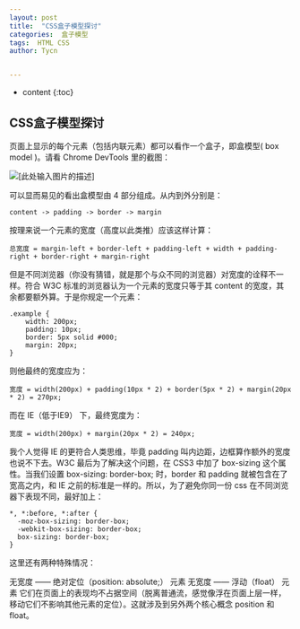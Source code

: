 ```yaml
---
layout: post
title:  "CSS盒子模型探讨"
categories:  盒子模型
tags:  HTML CSS
author: Tycn


---
```


* content
{:toc}
## CSS盒子模型探讨

页面上显示的每个元素（包括内联元素）都可以看作一个盒子，即盒模型( box model )。请看 Chrome DevTools 里的截图：

![[此处输入图片的描述]](http://7b1evr.com1.z0.glb.clouddn.com/illustration%5Cthree_core_concepts_of_cssD65A4E60-A213-481C-86D6-A3929A0A8D28.png)

可以显而易见的看出盒模型由 4 部分组成。从内到外分别是：

    content -> padding -> border -> margin
按理来说一个元素的宽度（高度以此类推）应该这样计算：

    总宽度 = margin-left + border-left + padding-left + width + padding-right + border-right + margin-right


但是不同浏览器（你没有猜错，就是那个与众不同的浏览器）对宽度的诠释不一样。符合 W3C 标准的浏览器认为一个元素的宽度只等于其 content 的宽度，其余都要额外算。于是你规定一个元素：

```
.example {
    width: 200px;
    padding: 10px;
    border: 5px solid #000;
    margin: 20px;
}
```
则他最终的宽度应为：

    宽度 = width(200px) + padding(10px * 2) + border(5px * 2) + margin(20px * 2) = 270px;
而在 IE（低于IE9） 下，最终宽度为：

    宽度 = width(200px) + margin(20px * 2) = 240px;
我个人觉得 IE 的更符合人类思维，毕竟 padding 叫内边距，边框算作额外的宽度也说不下去。W3C 最后为了解决这个问题，在 CSS3 中加了 box-sizing 这个属性。当我们设置 box-sizing: border-box; 时，border 和 padding 就被包含在了宽高之内，和 IE 之前的标准是一样的。所以，为了避免你同一份 css 在不同浏览器下表现不同，最好加上：
```
*, *:before, *:after {
  -moz-box-sizing: border-box;
  -webkit-box-sizing: border-box;
  box-sizing: border-box;
}
```
这里还有两种特殊情况：

无宽度 —— 绝对定位（position: absolute;） 元素
无宽度 —— 浮动（float） 元素
它们在页面上的表现均不占据空间（脱离普通流，感觉像浮在页面上层一样，移动它们不影响其他元素的定位）。这就涉及到另外两个核心概念 position 和 float。
